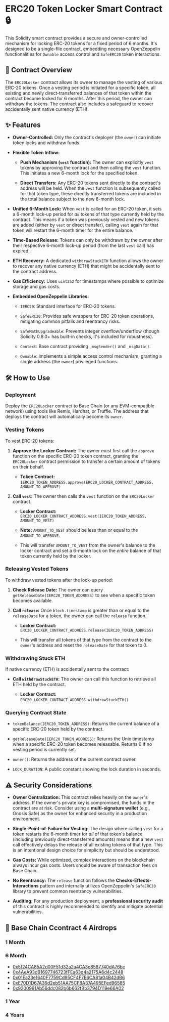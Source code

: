 # ERC20 Token Locker Smart Contract 🔒

This Solidity smart contract provides a secure and owner-controlled mechanism for locking ERC-20 tokens for a fixed period of 6 months. It's designed to be a single-file contract, embedding necessary OpenZeppelin functionalities for `Ownable` access control and `SafeERC20` token interactions.

## 📄 Contract Overview

The `ERC20Locker` contract allows its owner to manage the vesting of various ERC-20 tokens. Once a vesting period is initiated for a specific token, all existing and newly direct-transferred balances of that token within the contract become locked for 6 months. After this period, the owner can withdraw the tokens. The contract also includes a safeguard to recover accidentally sent native currency (ETH).

## ✨ Features

* **Owner-Controlled:** Only the contract's deployer (the `owner`) can initiate token locks and withdraw funds.

* **Flexible Token Inflow:**

  * **Push Mechanism (`vest` function):** The owner can explicitly `vest` tokens by approving the contract and then calling the `vest` function. This initiates a new 6-month lock for the specified token.

  * **Direct Transfers:** Any ERC-20 tokens sent directly to the contract's address will be held. When the `vest` function is subsequently called for that token type, these directly transferred tokens are included in the total balance subject to the new 6-month lock.

* **Unified 6-Month Lock:** When `vest` is called for an ERC-20 token, it sets a 6-month lock-up period for *all* tokens of that type currently held by the contract. This means if a token was previously vested and new tokens are added (either by `vest` or direct transfer), calling `vest` again for that token will restart the 6-month timer for the entire balance.

* **Time-Based Release:** Tokens can only be withdrawn by the owner after their respective 6-month lock-up period (from the last `vest` call) has expired.

* **ETH Recovery:** A dedicated `withdrawStuckETH` function allows the owner to recover any native currency (ETH) that might be accidentally sent to the contract address.

* **Gas Efficiency:** Uses `uint252` for timestamps where possible to optimize storage and gas costs.

* **Embedded OpenZeppelin Libraries:**

  * `IERC20`: Standard interface for ERC-20 tokens.

  * `SafeERC20`: Provides safe wrappers for ERC-20 token operations, mitigating common pitfalls and reentrancy risks.

  * `SafeMathUpgradeable`: Prevents integer overflow/underflow (though Solidity 0.8.0+ has built-in checks, it's included for robustness).

  * `Context`: Base contract providing `_msgSender()` and `_msgData()`.

  * `Ownable`: Implements a simple access control mechanism, granting a single address (the `owner`) privileged functions.

## 🛠️ How to Use

### Deployment

Deploy the `ERC20Locker` contract to Base Chain (or any EVM-compatible network) using tools like Remix, Hardhat, or Truffle. The address that deploys the contract will automatically become its `owner`.

### Vesting Tokens

To vest ERC-20 tokens:

1. **Approve the Locker Contract:** The owner must first call the `approve` function on the specific ERC-20 token contract, granting the `ERC20Locker` contract permission to transfer a certain amount of tokens on their behalf.

   * **Token Contract:** `IERC20_TOKEN_ADDRESS.approve(ERC20_LOCKER_CONTRACT_ADDRESS, AMOUNT_TO_APPROVE)`

2. **Call `vest`:** The owner then calls the `vest` function on the `ERC20Locker` contract.

   * **Locker Contract:** `ERC20_LOCKER_CONTRACT_ADDRESS.vest(IERC20_TOKEN_ADDRESS, AMOUNT_TO_VEST)`

   * **Note:** `AMOUNT_TO_VEST` should be less than or equal to the `AMOUNT_TO_APPROVE`.

   * This will transfer `AMOUNT_TO_VEST` from the owner's balance to the locker contract and set a 6-month lock on the *entire* balance of that token currently held by the locker.

### Releasing Vested Tokens

To withdraw vested tokens after the lock-up period:

1. **Check Release Date:** The owner can query `getReleaseDate(IERC20_TOKEN_ADDRESS)` to see when a specific token becomes available.

2. **Call `release`:** Once `block.timestamp` is greater than or equal to the `releaseDate` for a token, the owner can call the `release` function.

   * **Locker Contract:** `ERC20_LOCKER_CONTRACT_ADDRESS.release(IERC20_TOKEN_ADDRESS)`

   * This will transfer all tokens of that type from the contract to the `owner`'s address and reset the `releaseDate` for that token to 0.

### Withdrawing Stuck ETH

If native currency (ETH) is accidentally sent to the contract:

* **Call `withdrawStuckETH`:** The owner can call this function to retrieve all ETH held by the contract.

  * **Locker Contract:** `ERC20_LOCKER_CONTRACT_ADDRESS.withdrawStuckETH()`

### Querying Contract State

* `tokenBalance(IERC20_TOKEN_ADDRESS)`: Returns the current balance of a specific ERC-20 token held by the contract.

* `getReleaseDate(IERC20_TOKEN_ADDRESS)`: Returns the Unix timestamp when a specific ERC-20 token becomes releasable. Returns 0 if no vesting period is currently set.

* `owner()`: Returns the address of the current contract owner.

* `LOCK_DURATION`: A public constant showing the lock duration in seconds.

## ⚠️ Security Considerations

* **Owner Centralization:** This contract relies heavily on the `owner`'s address. If the owner's private key is compromised, the funds in the contract are at risk. Consider using a **multi-signature wallet** (e.g., Gnosis Safe) as the owner for enhanced security in a production environment.

* **Single-Point-of-Failure for Vesting:** The design where calling `vest` for a token restarts the 6-month timer for *all* of that token's balance (including previously direct-transferred amounts) means that a new `vest` call effectively delays the release of all existing tokens of that type. This is an intentional design choice for simplicity but should be understood.

* **Gas Costs:** While optimized, complex interactions on the blockchain always incur gas costs. Users should be aware of transaction fees on Base Chain.

* **No Reentrancy:** The `release` function follows the **Checks-Effects-Interactions** pattern and internally utilizes OpenZeppelin's `SafeERC20` library to prevent common reentrancy vulnerabilities.

* **Auditing:** For any production deployment, a **professional security audit** of this contract is highly recommended to identify and mitigate potential vulnerabilities.

## 📜 Base Chain Ccontract 4 Airdrops

### 1 Month

### 6 Month
- [0x5f24CA85A2d00F51d32a2a4CA3e8587740dA76bc](https://basescan.org/address/0x5f24ca85a2d00f51d32a2a4ca3e8587740da76bc#code)
- [0x4AeA93dB1697746723fFEa63d4a2175A6d4c2448](https://basescan.org/address/0x4aea93db1697746723ffea63d4a2175a6d4c2448#code)
- [0x01Ea23e1640F7759Cd95CF4F7E6CA81a04B42dB6](https://basescan.org/address/0x01ea23e1640f7759cd95cf4f7e6ca81a04b42db6#code)
- [0xE70D1D67A36d2eb51AA75CF8A37A495EFed96585](https://basescan.org/address/0xe70d1d67a36d2eb51aa75cf8a37a495efed96585#code)
- [0x9200991Ab56ddc082b6b662fBb3794D119e66A02](https://basescan.org/address/0x9200991ab56ddc082b6b662fbb3794d119e66a02#code)

### 1 Year

### 4 Years
